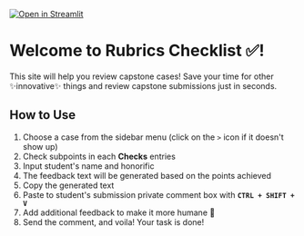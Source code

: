 [![Open in Streamlit](https://static.streamlit.io/badges/streamlit_badge_black_white.svg)](https://rubrics-checklist.streamlit.app/)

# Welcome to Rubrics Checklist ✅!

This site will help you review capstone cases! Save your time for other ✨innovative✨ things 
and review capstone submissions just in seconds.

## How to Use

1. Choose a case from the sidebar menu (click on the `>` icon if it doesn't show up)
1. Check subpoints in each **Checks** entries
1. Input student's name and honorific
1. The feedback text will be generated based on the points achieved
1. Copy the generated text
1. Paste to student's submission private comment box with **`CTRL + SHIFT + V`**
1. Add additional feedback to make it more humane 🙂
1. Send the comment, and voila! Your task is done!
